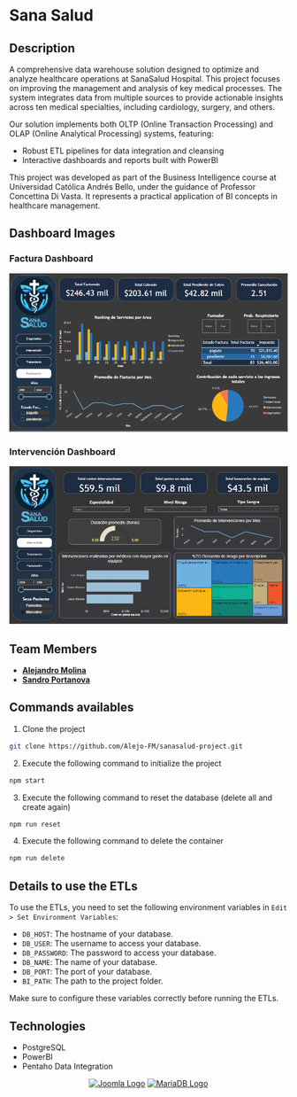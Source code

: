 # Sana Salud

## Description
A comprehensive data warehouse solution designed to optimize and analyze healthcare operations at SanaSalud Hospital. This project focuses on improving the management and analysis of key medical processes. The system integrates data from multiple sources to provide actionable insights across ten medical specialties, including cardiology, surgery, and others.

Our solution implements both OLTP (Online Transaction Processing) and OLAP (Online Analytical Processing) systems, featuring:
- Robust ETL pipelines for data integration and cleansing
- Interactive dashboards and reports built with PowerBI

This project was developed as part of the Business Intelligence course at Universidad Católica Andrés Bello, under the guidance of Professor Concettina Di Vasta. It represents a practical application of BI concepts in healthcare management.

## Dashboard Images

### Factura Dashboard
![Factura Dashboard](https://github.com/Alejo-FM/sanasalud-project/blob/main/public/Factura.png)

### Intervención Dashboard
![Intervención Dashboard](https://github.com/Alejo-FM/sanasalud-project/blob/main/public/Intervencion.png)

## Team Members
- [**Alejandro Molina**](https://github.com/Alejo-FM)
- [**Sandro Portanova**](https://github.com/Sspa1)

## Commands availables
1. Clone the project
```bash
git clone https://github.com/Alejo-FM/sanasalud-project.git
```

2. Execute the following command to initialize the project
```bash
npm start
```

3. Execute the following command to reset the database (delete all and create again) 
```bash
npm run reset
```

4. Execute the following command to delete the container
```bash
npm run delete
```

## Details to use the ETLs

To use the ETLs, you need to set the following environment variables in `Edit > Set Environment Variables`:

- `DB_HOST`: The hostname of your database.
- `DB_USER`: The username to access your database.
- `DB_PASSWORD`: The password to access your database.
- `DB_NAME`: The name of your database.
- `DB_PORT`: The port of your database.
- `BI_PATH`: The path to the project folder.

Make sure to configure these variables correctly before running the ETLs.

## Technologies
- PostgreSQL
- PowerBI
- Pentaho Data Integration

<p align="center">
  <a href="https://www.joomla.org/" target="blank"><img src="https://upload.wikimedia.org/wikipedia/commons/c/cf/New_Power_BI_Logo.svg" width="200" height='150' alt="Joomla Logo" /></a>
  <a href="https://mariadb.org/" target="blank"><img src="https://logodix.com/logo/1960166.png" width="200" height='150' alt="MariaDB Logo" /></a>